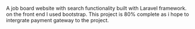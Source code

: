 A job board website with search functionality built with Laravel framework. on the front end I used bootstrap. This project is 80% complete as i hope to intergrate payment gateway to the project. 
